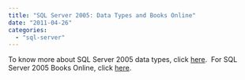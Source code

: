 ```yaml
---
title: "SQL Server 2005: Data Types and Books Online"
date: "2011-04-26"
categories: 
  - "sql-server"
---
```


To know more about SQL Server 2005 data types, click [here](http://msdn.microsoft.com/en-us/library/ms187752(v=SQL.90).aspx).  For SQL Server 2005 Books Online, click [here](http://msdn.microsoft.com/en-us/library/ms130214(v=SQL.90).aspx).
